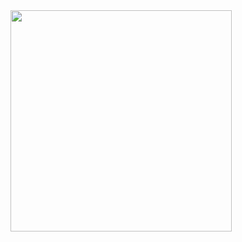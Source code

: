 <img src="https://github.com/user-attachments/assets/8c7b42e6-c17c-4a50-8a6f-3bebe4c446a7" width="354" />
